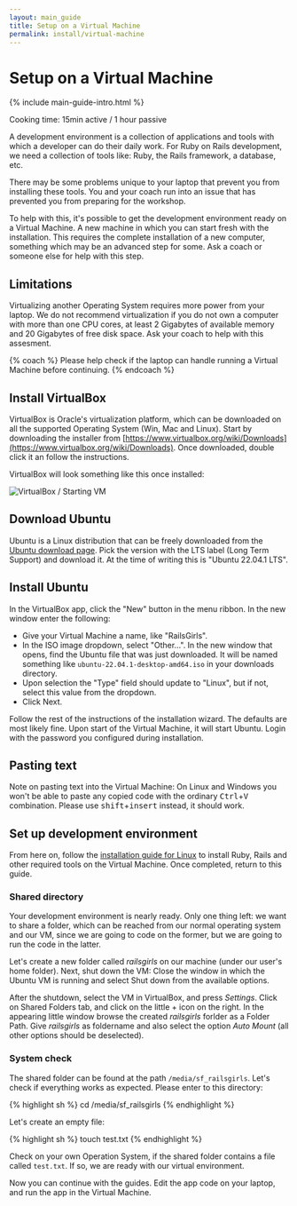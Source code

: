 ```yaml
---
layout: main_guide
title: Setup on a Virtual Machine
permalink: install/virtual-machine
---
```


# Setup on a Virtual Machine

{% include main-guide-intro.html %}

<span class="muted">Cooking time: 15min active / 1 hour passive</span>

A development environment is a collection of applications and tools with which a developer can do their daily work. For Ruby on Rails development, we need a collection of tools like: Ruby, the Rails framework, a database, etc.

There may be some problems unique to your laptop that prevent you from installing these tools. You and your coach run into an issue that has prevented you from preparing for the workshop.

To help with this, it's possible to get the development environment ready on a Virtual Machine. A new machine in which you can start fresh with the installation. This requires the complete installation of a new computer, something which may be an advanced step for some. Ask a coach or someone else for help with this step.

## Limitations

Virtualizing another Operating System requires more power from your laptop. We do not recommend virtualization if you do not own a computer with more than one CPU cores, at least 2 Gigabytes of available memory and 20 Gigabytes of free disk space. Ask your coach to help with this assesment.

{% coach %}
Please help check if the laptop can handle running a Virtual Machine before continuing.
{% endcoach %}

## Install VirtualBox

VirtualBox is Oracle's virtualization platform, which can be downloaded on all the supported Operating System (Win, Mac and Linux). Start by downloading the installer from [https://www.virtualbox.org/wiki/Downloads](https://www.virtualbox.org/wiki/Downloads). Once downloaded, double click it an follow the instructions.

VirtualBox will look something like this once installed:

![VirtualBox / Starting VM](/images/virtualbox.png)

## Download Ubuntu

Ubuntu is a Linux distribution that can be freely downloaded from the [Ubuntu download page](https://ubuntu.com/download/desktop). Pick the version with the LTS label (Long Term Support) and download it. At the time of writing this is "Ubuntu 22.04.1 LTS".

## Install Ubuntu

In the VirtualBox app, click the "New" button in the menu ribbon. In the new window enter the following:

- Give your Virtual Machine a name, like "RailsGirls".
- In the ISO image dropdown, select "Other...". In the new window that opens, find the Ubuntu file that was just downloaded. It will be named something like `ubuntu-22.04.1-desktop-amd64.iso` in your downloads directory.
- Upon selection the "Type" field should update to "Linux", but if not, select this value from the dropdown.
- Click Next.

Follow the rest of the instructions of the installation wizard. The defaults are most likely fine. Upon start of the Virtual Machine, it will start Ubuntu. Login with the password you configured during installation.

## Pasting text

Note on pasting text into the Virtual Machine: On Linux and Windows you won't be able to paste any copied code with the ordinary <kbd>Ctrl</kbd>+<kbd>V</kbd> combination. Please use <kbd>shift</kbd>+<kbd>insert</kbd> instead, it should work.

## Set up development environment

From here on, follow the [installation guide for Linux](/install/linux) to install Ruby, Rails and other required tools on the Virtual Machine. Once completed, return to this guide.

### Shared directory

Your development environment is nearly ready. Only one thing left: we want to share a folder, which can be reached from our normal operating system and our VM, since we are going to code on the former, but we are going to run the code in the latter.

Let's create a new folder called *railsgirls* on our machine (under our user's home folder). Next, shut down the VM: Close the window in which the Ubuntu VM is running and select Shut down from the available options.

After the shutdown, select the VM in VirtualBox, and press *Settings*. Click on Shared Folders tab, and click on the little + icon on the right.
In the appearing little window browse the created *railsgirls* forlder as a Folder Path. Give *railsgirls* as foldername and also select the option *Auto Mount* (all other options should be deselected).

### System check

The shared folder can be found at the path `/media/sf_railsgirls`. Let's check if everything works as expected. Please enter to this directory:

{% highlight sh %}
cd /media/sf_railsgirls
{% endhighlight %}

Let's create an empty file:

{% highlight sh %}
touch test.txt
{% endhighlight %}

Check on your own Operation System, if the shared folder contains a file called `test.txt`. If so, we are ready with our virtual environment.

Now you can continue with the guides. Edit the app code on your laptop, and run the app in the Virtual Machine.

